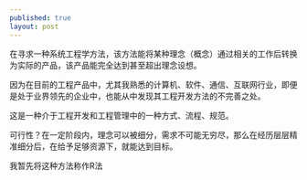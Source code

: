 ```yaml
---
published: true
layout: post
---
```



在寻求一种系统工程学方法，该方法能将某种理念（概念）通过相关的工作后转换为实际的产品，该产品能完全达到甚至超出理念设想。

因为在目前的工程产品中，尤其我熟悉的计算机、软件、通信、互联网行业，即便是处于业界领先的企业中，也能从中发现其工程开发方法的不完善之处。

这是一种介于工程开发和工程管理中的一种方式、流程、规范。

可行性？在一定阶段内，理念可以被细分，需求不可能无穷尽，那么在经历层层精准细分后，在给予足够资源下，就能达到目标。

我暂先将这种方法称作R法
